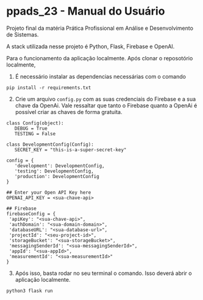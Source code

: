 # ppads_23 - Manual do Usuário
Projeto final da matéria Prática Profissional em Análise e Desenvolvimento de Sistemas.

A stack utilizada nesse projeto é Python, Flask, Firebase e OpenAI.


Para o funcionamento da aplicação localmente. Após clonar o reposotório localmente,

1. É necessário instalar as dependencias necessárias com o comando

`pip install -r requirements.txt`

2. Crie um arquivo `config.py` com as suas credenciais do Firebase e a sua chave da OpenAi. Vale ressaltar que tanto o Firebase quanto a OpenAi é
 possível criar as chaves de forma gratuita.
 
 ```
 class Config(object):
    DEBUG = True
    TESTING = False

class DevelopmentConfig(Config):
    SECRET_KEY = "this-is-a-super-secret-key"

config = {
    'development': DevelopmentConfig,
    'testing': DevelopmentConfig,
    'production': DevelopmentConfig
}

## Enter your Open API Key here
OPENAI_API_KEY = <sua-chave-api>

## Firebase
firebaseConfig = {
  'apiKey': "<sua-chave-api>",
  'authDomain': "<sua-domain-domain>",
  'databaseURL': "<sua-database-url>",
  'projectId': "<seu-project-id>",
  'storageBucket': "<sua-storageBucket>",
  'messagingSenderId': "<sua-messagingSenderId>",
  'appId': "<sua-appId>",
  'measurementId': "<sua-measurementId>"
}
 ```
 
3. Após isso, basta rodar no seu terminal o comando. Isso deverá abrir o aplicação localmente.

`python3 flask run`
